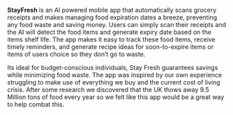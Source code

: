 **StayFresh** is an AI powered mobile app that automatically scans grocery receipts and makes managing food expiration dates a breeze, preventing any food waste and saving money. Users can simply scan their receipts and the AI will detect the food items and generate expiry date based on the items shelf life. The app makes it easy to track these food items, receive timely reminders, and generate recipe ideas for soon-to-expire items or items of users choice so they don’t go to waste.

Its ideal for budget-conscious individuals, Stay Fresh guarantees savings while minimizing food waste. The app was inspired by our own experience struggling to make use of everything we buy and the current cost of living crisis. After some research we discovered that the UK thows away 9.5 Million tons of food every year so we felt like this app would be a great way to help combat this.  
